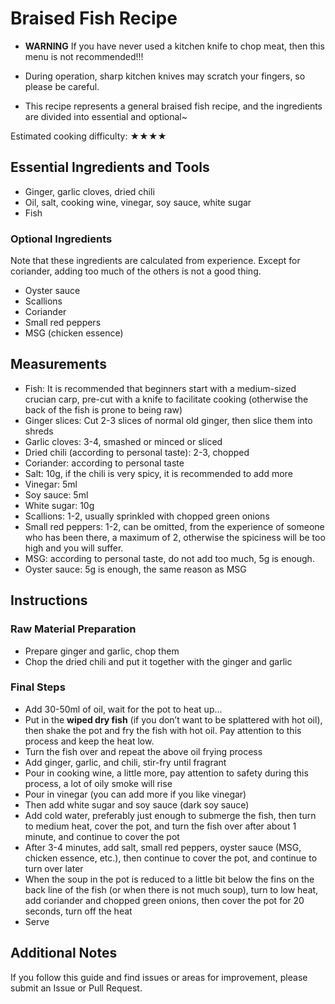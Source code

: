 # Braised Fish Recipe

- **WARNING** If you have never used a kitchen knife to chop meat, then this menu is not recommended!!!
- During operation, sharp kitchen knives may scratch your fingers, so please be careful.

- This recipe represents a general braised fish recipe, and the ingredients are divided into essential and optional~

Estimated cooking difficulty: ★★★★

## Essential Ingredients and Tools

- Ginger, garlic cloves, dried chili
- Oil, salt, cooking wine, vinegar, soy sauce, white sugar
- Fish

### Optional Ingredients

Note that these ingredients are calculated from experience. Except for coriander, adding too much of the others is not a good thing.

- Oyster sauce
- Scallions
- Coriander
- Small red peppers
- MSG (chicken essence)

## Measurements

* Fish: It is recommended that beginners start with a medium-sized crucian carp, pre-cut with a knife to facilitate cooking (otherwise the back of the fish is prone to being raw)
* Ginger slices: Cut 2-3 slices of normal old ginger, then slice them into shreds
* Garlic cloves: 3-4, smashed or minced or sliced
* Dried chili (according to personal taste): 2-3, chopped
* Coriander: according to personal taste
* Salt: 10g, if the chili is very spicy, it is recommended to add more
* Vinegar: 5ml
* Soy sauce: 5ml
* White sugar: 10g
* Scallions: 1-2, usually sprinkled with chopped green onions
* Small red peppers: 1-2, can be omitted, from the experience of someone who has been there, a maximum of 2, otherwise the spiciness will be too high and you will suffer.
* MSG: according to personal taste, do not add too much, 5g is enough.
* Oyster sauce: 5g is enough, the same reason as MSG

## Instructions

### Raw Material Preparation

* Prepare ginger and garlic, chop them
* Chop the dried chili and put it together with the ginger and garlic

### Final Steps

* Add 30-50ml of oil, wait for the pot to heat up...
* Put in the **wiped dry fish** (if you don’t want to be splattered with hot oil), then shake the pot and fry the fish with hot oil. Pay attention to this process and keep the heat low.
* Turn the fish over and repeat the above oil frying process
* Add ginger, garlic, and chili, stir-fry until fragrant
* Pour in cooking wine, a little more, pay attention to safety during this process, a lot of oily smoke will rise
* Pour in vinegar (you can add more if you like vinegar)
* Then add white sugar and soy sauce (dark soy sauce)
* Add cold water, preferably just enough to submerge the fish, then turn to medium heat, cover the pot, and turn the fish over after about 1 minute, and continue to cover the pot
* After 3-4 minutes, add salt, small red peppers, oyster sauce (MSG, chicken essence, etc.), then continue to cover the pot, and continue to turn over later
* When the soup in the pot is reduced to a little bit below the fins on the back line of the fish (or when there is not much soup), turn to low heat, add coriander and chopped green onions, then cover the pot for 20 seconds, turn off the heat
* Serve

## Additional Notes

If you follow this guide and find issues or areas for improvement, please submit an Issue or Pull Request.
